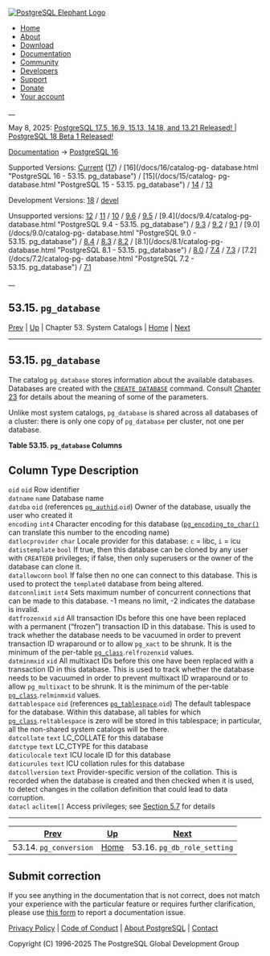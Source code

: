 [ ![PostgreSQL Elephant Logo](/media/img/about/press/elephant.png) ](/)

  * [Home](/ "Home")
  * [About](/about/ "About")
  * [Download](/download/ "Download")
  * [Documentation](/docs/ "Documentation")
  * [Community](/community/ "Community")
  * [Developers](/developer/ "Developers")
  * [Support](/support/ "Support")
  * [Donate](/about/donate/ "Donate")
  * [Your account](/account/ "Your account")

__

May 8, 2025: [ PostgreSQL 17.5, 16.9, 15.13, 14.18, and 13.21 Released! ](/about/news/postgresql-175-169-1513-1418-and-1321-released-3072/) | [ PostgreSQL 18 Beta 1 Released! ](/about/news/postgresql-18-beta-1-released-3070/)

[Documentation](/docs/ "Documentation") -> [PostgreSQL
16](/docs/16/index.html)

Supported Versions: [Current](/docs/current/catalog-pg-database.html
"PostgreSQL 17 - 53.15. pg_database") ([17](/docs/17/catalog-pg-database.html
"PostgreSQL 17 - 53.15. pg_database")) / [16](/docs/16/catalog-pg-
database.html "PostgreSQL 16 - 53.15. pg_database") / [15](/docs/15/catalog-
pg-database.html "PostgreSQL 15 - 53.15. pg_database") /
[14](/docs/14/catalog-pg-database.html "PostgreSQL 14 - 53.15. pg_database") /
[13](/docs/13/catalog-pg-database.html "PostgreSQL 13 - 53.15. pg_database")

Development Versions: [18](/docs/18/catalog-pg-database.html "PostgreSQL 18 -
53.15. pg_database") / [devel](/docs/devel/catalog-pg-database.html
"PostgreSQL devel - 53.15. pg_database")

Unsupported versions: [12](/docs/12/catalog-pg-database.html "PostgreSQL 12 -
53.15. pg_database") / [11](/docs/11/catalog-pg-database.html "PostgreSQL 11 -
53.15. pg_database") / [10](/docs/10/catalog-pg-database.html "PostgreSQL 10 -
53.15. pg_database") / [9.6](/docs/9.6/catalog-pg-database.html "PostgreSQL
9.6 - 53.15. pg_database") / [9.5](/docs/9.5/catalog-pg-database.html
"PostgreSQL 9.5 - 53.15. pg_database") / [9.4](/docs/9.4/catalog-pg-
database.html "PostgreSQL 9.4 - 53.15. pg_database") /
[9.3](/docs/9.3/catalog-pg-database.html "PostgreSQL 9.3 -
53.15. pg_database") / [9.2](/docs/9.2/catalog-pg-database.html "PostgreSQL
9.2 - 53.15. pg_database") / [9.1](/docs/9.1/catalog-pg-database.html
"PostgreSQL 9.1 - 53.15. pg_database") / [9.0](/docs/9.0/catalog-pg-
database.html "PostgreSQL 9.0 - 53.15. pg_database") /
[8.4](/docs/8.4/catalog-pg-database.html "PostgreSQL 8.4 -
53.15. pg_database") / [8.3](/docs/8.3/catalog-pg-database.html "PostgreSQL
8.3 - 53.15. pg_database") / [8.2](/docs/8.2/catalog-pg-database.html
"PostgreSQL 8.2 - 53.15. pg_database") / [8.1](/docs/8.1/catalog-pg-
database.html "PostgreSQL 8.1 - 53.15. pg_database") /
[8.0](/docs/8.0/catalog-pg-database.html "PostgreSQL 8.0 -
53.15. pg_database") / [7.4](/docs/7.4/catalog-pg-database.html "PostgreSQL
7.4 - 53.15. pg_database") / [7.3](/docs/7.3/catalog-pg-database.html
"PostgreSQL 7.3 - 53.15. pg_database") / [7.2](/docs/7.2/catalog-pg-
database.html "PostgreSQL 7.2 - 53.15. pg_database") /
[7.1](/docs/7.1/catalog-pg-database.html "PostgreSQL 7.1 -
53.15. pg_database")

__

53.15. `pg_database`  
---  
[Prev](catalog-pg-conversion.html "53.14. pg_conversion")  | [Up](catalogs.html "Chapter 53. System Catalogs") | Chapter 53. System Catalogs | [Home](index.html "PostgreSQL 16.9 Documentation") |  [Next](catalog-pg-db-role-setting.html "53.16. pg_db_role_setting")  
  
* * *

## 53.15. `pg_database` #

The catalog `pg_database` stores information about the available databases.
Databases are created with the [`CREATE DATABASE`](sql-createdatabase.html
"CREATE DATABASE") command. Consult [Chapter 23](managing-databases.html
"Chapter 23. Managing Databases") for details about the meaning of some of the
parameters.

Unlike most system catalogs, `pg_database` is shared across all databases of a
cluster: there is only one copy of `pg_database` per cluster, not one per
database.

**Table  53.15. `pg_database` Columns**

Column Type Description  
---  
`oid` `oid` Row identifier  
`datname` `name` Database name  
`datdba` `oid` (references [`pg_authid`](catalog-pg-authid.html
"53.8. pg_authid").`oid`) Owner of the database, usually the user who created
it  
`encoding` `int4` Character encoding for this database
([`pg_encoding_to_char()`](functions-info.html#PG-ENCODING-TO-CHAR) can
translate this number to the encoding name)  
`datlocprovider` `char` Locale provider for this database: `c` = libc, `i` =
icu  
`datistemplate` `bool` If true, then this database can be cloned by any user
with `CREATEDB` privileges; if false, then only superusers or the owner of the
database can clone it.  
`datallowconn` `bool` If false then no one can connect to this database. This
is used to protect the `template0` database from being altered.  
`datconnlimit` `int4` Sets maximum number of concurrent connections that can
be made to this database. -1 means no limit, -2 indicates the database is
invalid.  
`datfrozenxid` `xid` All transaction IDs before this one have been replaced
with a permanent (“frozen”) transaction ID in this database. This is used to
track whether the database needs to be vacuumed in order to prevent
transaction ID wraparound or to allow `pg_xact` to be shrunk. It is the
minimum of the per-table [`pg_class`](catalog-pg-class.html
"53.11. pg_class").`relfrozenxid` values.  
`datminmxid` `xid` All multixact IDs before this one have been replaced with a
transaction ID in this database. This is used to track whether the database
needs to be vacuumed in order to prevent multixact ID wraparound or to allow
`pg_multixact` to be shrunk. It is the minimum of the per-table
[`pg_class`](catalog-pg-class.html "53.11. pg_class").`relminmxid` values.  
`dattablespace` `oid` (references [`pg_tablespace`](catalog-pg-tablespace.html
"53.56. pg_tablespace").`oid`) The default tablespace for the database. Within
this database, all tables for which [`pg_class`](catalog-pg-class.html
"53.11. pg_class").`reltablespace` is zero will be stored in this tablespace;
in particular, all the non-shared system catalogs will be there.  
`datcollate` `text` LC_COLLATE for this database  
`datctype` `text` LC_CTYPE for this database  
`daticulocale` `text` ICU locale ID for this database  
`daticurules` `text` ICU collation rules for this database  
`datcollversion` `text` Provider-specific version of the collation. This is
recorded when the database is created and then checked when it is used, to
detect changes in the collation definition that could lead to data corruption.  
`datacl` `aclitem[]` Access privileges; see [Section 5.7](ddl-priv.html
"5.7. Privileges") for details  
  
  

* * *

[Prev](catalog-pg-conversion.html "53.14. pg_conversion")  | [Up](catalogs.html "Chapter 53. System Catalogs") |  [Next](catalog-pg-db-role-setting.html "53.16. pg_db_role_setting")  
---|---|---  
53.14. `pg_conversion`  | [Home](index.html "PostgreSQL 16.9 Documentation") |  53.16. `pg_db_role_setting`  
  
## Submit correction

If you see anything in the documentation that is not correct, does not match
your experience with the particular feature or requires further clarification,
please use [this form](/account/comments/new/16/catalog-pg-database.html/) to
report a documentation issue.

[Privacy Policy](/about/privacypolicy) | [Code of Conduct](/about/policies/coc/) | [About PostgreSQL](/about/) | [Contact](/about/contact/)  

Copyright (C) 1996-2025 The PostgreSQL Global Development Group

